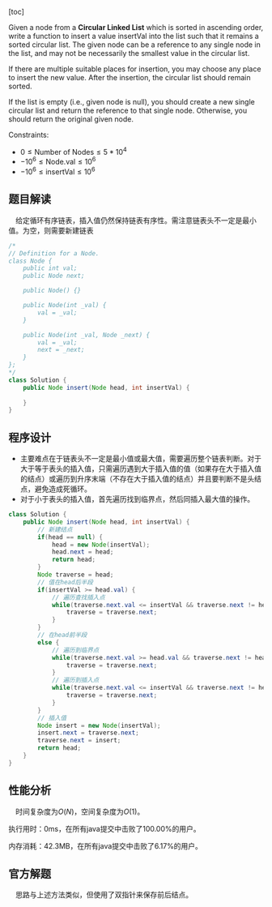 [toc]

Given a node from a **Circular Linked List** which is sorted in ascending order, write a function to insert a value insertVal into the list such that it remains a sorted circular list. The given node can be a reference to any single node in the list, and may not be necessarily the smallest value in the circular list.

If there are multiple suitable places for insertion, you may choose any place to insert the new value. After the insertion, the circular list should remain sorted.

If the list is empty (i.e., given node is null), you should create a new single circular list and return the reference to that single node. Otherwise, you should return the original given node.



Constraints:

* $0 \le \text{Number of Nodes} \le 5 * 10^4$
* $-10^6 \le \text{Node.val} \le 10^6$
* $-10^6 \le \text{insertVal} \le 10^6$



## 题目解读

&emsp;给定循环有序链表，插入值仍然保持链表有序性。需注意链表头不一定是最小值。为空，则需要新建链表

```java
/*
// Definition for a Node.
class Node {
    public int val;
    public Node next;

    public Node() {}

    public Node(int _val) {
        val = _val;
    }

    public Node(int _val, Node _next) {
        val = _val;
        next = _next;
    }
};
*/
class Solution {
    public Node insert(Node head, int insertVal) {
        
    }
}
```

## 程序设计

* 主要难点在于链表头不一定是最小值或最大值，需要遍历整个链表判断。对于大于等于表头的插入值，只需遍历遇到大于插入值的值（如果存在大于插入值的结点）或遍历到升序末端（不存在大于插入值的结点）并且要判断不是头结点，避免造成死循环。
* 对于小于表头的插入值，首先遍历找到临界点，然后同插入最大值的操作。

```java
class Solution {
    public Node insert(Node head, int insertVal) {
        // 新建结点
        if(head == null) {
            head = new Node(insertVal);
            head.next = head;
            return head;
        }
        Node traverse = head;
        // 值在head后半段
        if(insertVal >= head.val) {
            // 遍历查找插入点
            while(traverse.next.val <= insertVal && traverse.next != head && traverse.next.val >= head.val) {
                traverse = traverse.next;
            }
        } 
        // 在head前半段
        else {
            // 遍历到临界点
            while(traverse.next.val >= head.val && traverse.next != head) {
                traverse = traverse.next;
            }
            // 遍历到插入点
            while(traverse.next.val <= insertVal && traverse.next != head) {
                traverse = traverse.next;
            }
        }
        // 插入值
        Node insert = new Node(insertVal);
        insert.next = traverse.next;
        traverse.next = insert;
        return head;
    }
}
```

## 性能分析

&emsp;时间复杂度为$O(N)$，空间复杂度为$O(1)$。

执行用时：0ms，在所有java提交中击败了100.00%的用户。

内存消耗：42.3MB，在所有java提交中击败了6.17%的用户。

## 官方解题

&emsp;思路与上述方法类似，但使用了双指针来保存前后结点。